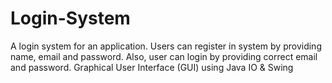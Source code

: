 # Login-System
A login system for an application. Users can register in system by providing name, email and password. Also, user can login by providing correct email and password. Graphical User Interface (GUI) using Java IO &amp; Swing
